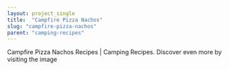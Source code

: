 ```yaml
---
layout: project_single
title:  "Campfire Pizza Nachos"
slug: "campfire-pizza-nachos"
parent: "camping-recipes"
---
```

Campfire Pizza Nachos Recipes | Camping Recipes.  Discover even more by visiting the image
